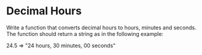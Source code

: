 # Decimal Hours

Write a function that converts decimal hours to hours, minutes and seconds. The function should return a string as in the following example:

24.5 => "24 hours, 30 minutes, 00 seconds"
